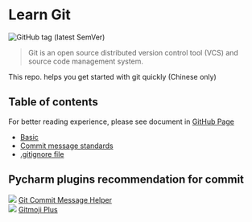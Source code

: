 # Learn Git

![GitHub tag (latest SemVer)](https://img.shields.io/github/v/tag/Bad-Oranges/LearnGit?label=version)

> Git is an open source distributed version control tool (VCS) and source code management system. 

This repo. helps you get started with git quickly (Chinese only)

## Table of contents

For better reading experience, please see document in [GitHub Page](https://rottentangerine.github.io/LearnGit)

- [Basic](https://github.com/RottenTangerine/LearnGit/blob/main/Basic.md)
- [Commit message standards](https://github.com/RottenTangerine/LearnGit/blob/main/standards.md)
- [.gitignore file](https://github.com/RottenTangerine/LearnGit/blob/main/gitignore.md)


## Pycharm plugins recommendation for commit
![](https://img.shields.io/badge/website-Git_commit_message_helper-red) [Git Commit Message Helper](https://plugins.jetbrains.com/plugin/13477-git-commit-message-helper)  
![](https://img.shields.io/badge/website-Gitmoji_Plus-yellow) [Gitmoji Plus](https://plugins.jetbrains.com/plugin/12383-gitmoji-plus-commit-button)   

